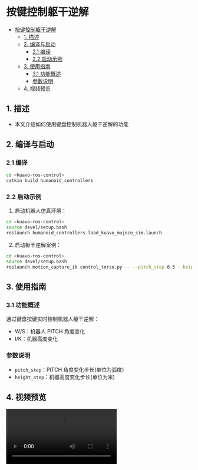 # 按键控制躯干逆解

- [按键控制躯干逆解](#按键控制躯干逆解)
  - [1. 描述](#1-描述)
  - [2. 编译与启动](#2-编译与启动)
    - [2.1 编译](#21-编译)
    - [2.2 启动示例](#22-启动示例)
  - [3. 使用指南](#3-使用指南)
    - [3.1 功能概述](#31-功能概述)
    - [参数说明](#参数说明)
  - [4. 视频预览](#4-视频预览)

## 1. 描述

- 本文介绍如何使用键盘控制机器人躯干逆解的功能

## 2. 编译与启动

### 2.1 编译

```bash
cd <kuavo-ros-control>
catkin build humanoid_controllers
```

### 2.2 启动示例

1. 启动机器人仿真环境：

```bash
cd <kuavo-ros-control>
source devel/setup.bash
roslaunch humanoid_controllers load_kuavo_mujoco_sim.launch
```

2. 启动躯干逆解案例：

```bash
cd <kuavo-ros-control>
source devel/setup.bash
roslaunch motion_capture_ik control_torso.py -- --pitch_step 0.5 --height_step 0.5
```

## 3. 使用指南

### 3.1 功能概述

通过键盘按键实时控制机器人躯干逆解：

- W/S：机器人 PITCH 角度变化
- I/K：机器高度变化

### 参数说明

- `pitch_step`：PITCH 角度变化步长(单位为弧度)
- `height_step`：机器高度变化步长(单位为米)

## 4. 视频预览

<video src="https://kuavo.lejurobot.com/statics/kuavo_demo_control_torso.mov" controls></video>